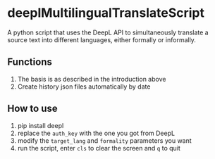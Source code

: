# deeplMultilingualTranslateScript
A python script that uses the DeepL API to  simultaneously translate a source text into different languages, either formally or informally.

## Functions
1. The basis is as described in the introduction above
2. Create history json files automatically by date

## How to use
1. pip install deepl
2. replace the `auth_key` with the one you got from DeepL
3. modify the `target_lang` and `formality` parameters you want
4. run the script, enter `cls` to clear the screen and `q` to quit
